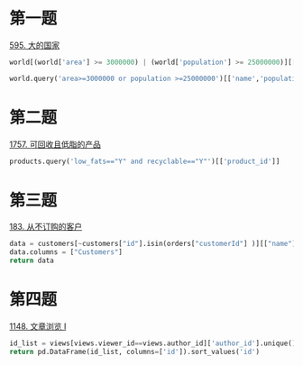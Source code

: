 # 第一题

[595. 大的国家](https://leetcode.cn/problems/big-countries/)

```python
world[(world['area'] >= 3000000) | (world['population'] >= 25000000)][['name','population','area']]

world.query('area>=3000000 or population >=25000000')[['name','population','area']]
```

# 第二题

[1757. 可回收且低脂的产品](https://leetcode.cn/problems/recyclable-and-low-fat-products/)

```python
products.query('low_fats=="Y" and recyclable=="Y"')[['product_id']]
```

# 第三题

[183. 从不订购的客户](https://leetcode.cn/problems/customers-who-never-order/)

```python
data = customers[~customers["id"].isin(orders["customerId"] )][["name"]]
data.columns = ["Customers"]
return data
```

# 第四题

[1148. 文章浏览 I](https://leetcode.cn/problems/article-views-i/)

```python
id_list = views[views.viewer_id==views.author_id]['author_id'].unique()
return pd.DataFrame(id_list, columns=['id']).sort_values('id')
```




